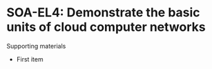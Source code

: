# SOA-EL4:  	Demonstrate the basic units of cloud computer networks
Supporting materials

* First item